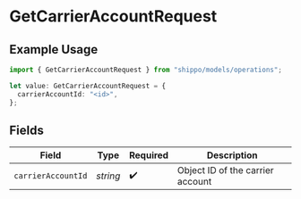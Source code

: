 # GetCarrierAccountRequest

## Example Usage

```typescript
import { GetCarrierAccountRequest } from "shippo/models/operations";

let value: GetCarrierAccountRequest = {
  carrierAccountId: "<id>",
};
```

## Fields

| Field                            | Type                             | Required                         | Description                      |
| -------------------------------- | -------------------------------- | -------------------------------- | -------------------------------- |
| `carrierAccountId`               | *string*                         | :heavy_check_mark:               | Object ID of the carrier account |